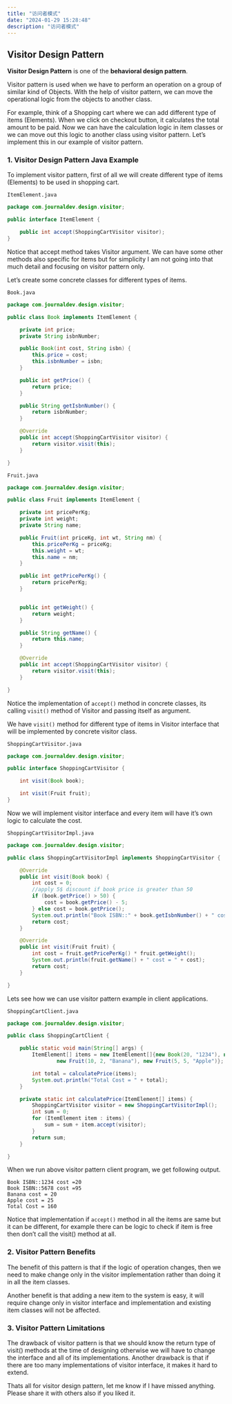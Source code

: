 ```yaml
---
title: "访问者模式"
date: "2024-01-29 15:28:48"
description: "访问者模式"
---
```


## Visitor Design Pattern

**Visitor Design Pattern** is one of the **behavioral design pattern**.

Visitor pattern is used when we have to perform an operation on a group of similar kind of Objects. With the help of
visitor pattern, we can move the operational logic from the objects to another class.

For example, think of a Shopping cart where we can add different type of items (Elements). When we click on checkout
button, it calculates the total amount to be paid. Now we can have the calculation logic in item classes or we can move
out this logic to another class using visitor pattern. Let’s implement this in our example of visitor pattern.

### 1. Visitor Design Pattern Java Example

To implement visitor pattern, first of all we will create different type of items (Elements) to be used in shopping
cart.

`ItemElement.java`

```java
package com.journaldev.design.visitor;

public interface ItemElement {

    public int accept(ShoppingCartVisitor visitor);
}
```

Notice that accept method takes Visitor argument. We can have some other methods also specific for items but for
simplicity I am not going into that much detail and focusing on visitor pattern only.

Let’s create some concrete classes for different types of items.

`Book.java`

```java
package com.journaldev.design.visitor;

public class Book implements ItemElement {

    private int price;
    private String isbnNumber;

    public Book(int cost, String isbn) {
        this.price = cost;
        this.isbnNumber = isbn;
    }

    public int getPrice() {
        return price;
    }

    public String getIsbnNumber() {
        return isbnNumber;
    }

    @Override
    public int accept(ShoppingCartVisitor visitor) {
        return visitor.visit(this);
    }

}
```

`Fruit.java`

```java
package com.journaldev.design.visitor;

public class Fruit implements ItemElement {

    private int pricePerKg;
    private int weight;
    private String name;

    public Fruit(int priceKg, int wt, String nm) {
        this.pricePerKg = priceKg;
        this.weight = wt;
        this.name = nm;
    }

    public int getPricePerKg() {
        return pricePerKg;
    }


    public int getWeight() {
        return weight;
    }

    public String getName() {
        return this.name;
    }

    @Override
    public int accept(ShoppingCartVisitor visitor) {
        return visitor.visit(this);
    }

}
```

Notice the implementation of `accept()` method in concrete classes, its calling `visit()` method of Visitor and passing
itself as argument.

We have `visit()` method for different type of items in Visitor interface that will be implemented by concrete visitor
class.

`ShoppingCartVisitor.java`

```java
package com.journaldev.design.visitor;

public interface ShoppingCartVisitor {

    int visit(Book book);

    int visit(Fruit fruit);
}
```

Now we will implement visitor interface and every item will have it’s own logic to calculate the cost.

`ShoppingCartVisitorImpl.java`

```java
package com.journaldev.design.visitor;

public class ShoppingCartVisitorImpl implements ShoppingCartVisitor {

    @Override
    public int visit(Book book) {
        int cost = 0;
        //apply 5$ discount if book price is greater than 50
        if (book.getPrice() > 50) {
            cost = book.getPrice() - 5;
        } else cost = book.getPrice();
        System.out.println("Book ISBN::" + book.getIsbnNumber() + " cost =" + cost);
        return cost;
    }

    @Override
    public int visit(Fruit fruit) {
        int cost = fruit.getPricePerKg() * fruit.getWeight();
        System.out.println(fruit.getName() + " cost = " + cost);
        return cost;
    }

}
```

Lets see how we can use visitor pattern example in client applications.

`ShoppingCartClient.java`

```java
package com.journaldev.design.visitor;

public class ShoppingCartClient {

    public static void main(String[] args) {
        ItemElement[] items = new ItemElement[]{new Book(20, "1234"), new Book(100, "5678"),
                new Fruit(10, 2, "Banana"), new Fruit(5, 5, "Apple")};

        int total = calculatePrice(items);
        System.out.println("Total Cost = " + total);
    }

    private static int calculatePrice(ItemElement[] items) {
        ShoppingCartVisitor visitor = new ShoppingCartVisitorImpl();
        int sum = 0;
        for (ItemElement item : items) {
            sum = sum + item.accept(visitor);
        }
        return sum;
    }

}
```

When we run above visitor pattern client program, we get following output.

```
Book ISBN::1234 cost =20
Book ISBN::5678 cost =95
Banana cost = 20
Apple cost = 25
Total Cost = 160
```

Notice that implementation if `accept()` method in all the items are same but it can be different, for example there can
be logic to check if item is free then don’t call the visit() method at all.

### 2. Visitor Pattern Benefits

The benefit of this pattern is that if the logic of operation changes, then we need to make change only in the visitor
implementation rather than doing it in all the item classes.

Another benefit is that adding a new item to the system is easy, it will require change only in visitor interface and
implementation and existing item classes will not be affected.

### 3. Visitor Pattern Limitations

The drawback of visitor pattern is that we should know the return type of visit() methods at the time of designing
otherwise we will have to change the interface and all of its implementations. Another drawback is that if there are too
many implementations of visitor interface, it makes it hard to extend.

Thats all for visitor design pattern, let me know if I have missed anything. Please share it with others also if you
liked it.